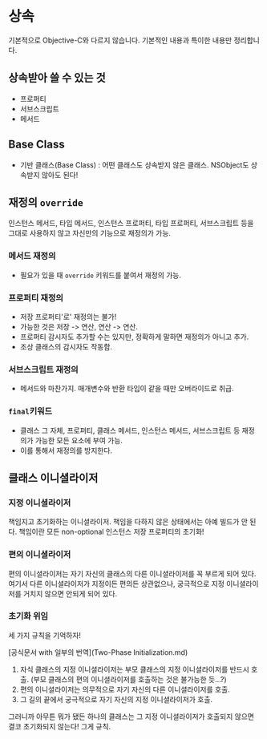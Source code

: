 # 상속

기본적으로 Objective-C와 다르지 않습니다. 기본적인 내용과 특이한 내용만 정리합니다.

## 상속받아 쓸 수 있는 것
- 프로퍼티
- 서브스크립트
- 메서드

## Base Class
- 기반 클래스(Base Class) : 어떤 클래스도 상속받지 않은 클래스. NSObject도 상속받지 않아도 된다!

## 재정의 `override`
인스턴스 메서드, 타입 메서드, 인스턴스 프로퍼티, 타입 프로퍼티, 서브스크립트 등을 그대로 사용하지 않고 자신만의 기능으로 재정의가 가능.

### 메서드 재정의
- 필요가 있을 때 `override` 키워드를 붙여서 재정의 가능.

### 프로퍼티 재정의
- 저장 프로퍼티'로' 재정의는 불가!
- 가능한 것은 저장 -> 연산, 연산 -> 연산.
- 프로퍼티 감시자도 추가할 수는 있지만, 정확하게 말하면 재정의가 아니고 추가.
- 조상 클래스의 감시자도 작동함.

### 서브스크립트 재정의
- 메서드와 마찬가지. 매개변수와 반환 타입이 같을 때만 오버라이드로 취급.

### `final`키워드
- 클래스 그 자체, 프로퍼티, 클래스 메서드, 인스턴스 메서드, 서브스크립트 등 재정의가 가능한 모든 요소에 부여 가능.
- 이를 통해서 재정의를 방지한다.

## 클래스 이니셜라이저

### 지정 이니셜라이저
책임지고 초기화하는 이니셜라이저. 책임을 다하지 않은 상태에서는 아예 빌드가 안 된다. 책임이란 모든 non-optional 인스턴스 저장 프로퍼티의 초기화!

### 편의 이니셜라이저
편의 이니셜라이저는 자기 자신의 클래스의 다른 이니셜라이저를 꼭 부르게 되어 있다. 여기서 다른 이니셜라이저가 지정이든 편의든 상관없으나, 궁극적으로 지정 이니셜라이저를 거치지 않으면 안되게 되어 있다.

### 초기화 위임
세 가지 규칙을 기억하자!

[공식문서 with 일부의 번역](Two-Phase Initialization.md)

1. 자식 클래스의 지정 이니셜라이저는 부모 클래스의 지정 이니셜라이저를 반드시 호출. (부모 클래스의 편의 이니셜라이저를 호출하는 것은 불가능한 듯...?)
2. 편의 이니셜라이저는 의무적으로 자기 자신의 다른 이니셜라이저를 호출.
3. 그 길의 끝에서 궁극적으로 자기 자신의 지정 이니셜라이저가 호출.

그러니까 아무튼 뭐가 됐든 하나의 클래스는 그 지정 이니셜라이저가 호출되지 않으면 결코 초기화되지 않는다! 그게 규칙. 


